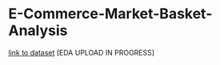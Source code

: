 # E-Commerce-Market-Basket-Analysis
[link to dataset](https://www.kaggle.com/datasets/lissetteg/ecommerce-dataset)
[EDA UPLOAD IN PROGRESS] 
